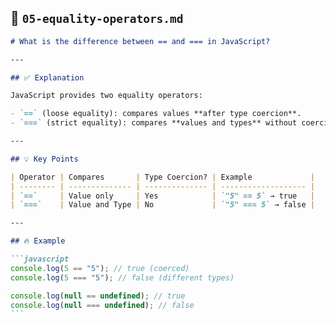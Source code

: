 ## 📁 `05-equality-operators.md`

````markdown
# What is the difference between == and === in JavaScript?

---

## ✅ Explanation

JavaScript provides two equality operators:

- `==` (loose equality): compares values **after type coercion**.
- `===` (strict equality): compares **values and types** without coercion.

---

## 💡 Key Points

| Operator | Compares       | Type Coercion? | Example             |
| -------- | -------------- | -------------- | ------------------- |
| `==`     | Value only     | Yes            | `"5" == 5` → true   |
| `===`    | Value and Type | No             | `"5" === 5` → false |

---

## 🔥 Example

```javascript
console.log(5 == "5"); // true (coerced)
console.log(5 === "5"); // false (different types)

console.log(null == undefined); // true
console.log(null === undefined); // false
```
````
